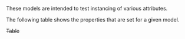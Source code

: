 These models are intended to test instancing of various attributes.  
 
The following table shows the properties that are set for a given model.  

~~Table~~ 
